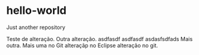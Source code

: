 # hello-world
Just another repository

Teste de alteração.
Outra alteração.
asdfasdf asdfasdf 
asdasfsdfads
Mais outra.
Mais uma no Git
alteraçãp no Eclipse
alteração no git.
